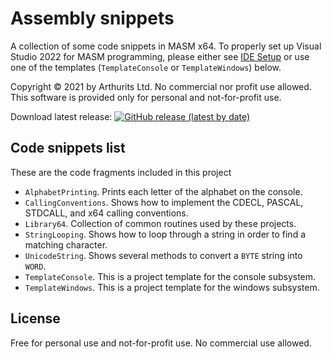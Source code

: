 # Assembly snippets
A collection of some code snippets in MASM x64. To properly set up Visual Studio 2022 for MASM programming, please either see [IDE Setup](https://github.com/arthurits/AssemblySnippets/tree/master/IDE%20Setup) or use one of the templates (`TemplateConsole` or `TemplateWindows`) below.

Copyright © 2021 by Arthurits Ltd. No commercial nor profit use allowed. This software is provided only for personal and not-for-profit use.

Download latest release: [![GitHub release (latest by date)](https://img.shields.io/github/v/release/arthurits/AssemblySnippets)](https://github.com/arthurits/AssemblySnippets/releases)

## Code snippets list
These are the code fragments included in this project
* `AlphabetPrinting`. Prints each letter of the alphabet on the console.
* `CallingConventions`. Shows how to implement the CDECL, PASCAL, STDCALL, and x64 calling conventions.
* `Library64`. Collection of common routines used by these projects.
* `StringLooping`. Shows how to loop through a string in order to find a matching character.
* `UnicodeString`. Shows several methods to convert a `BYTE` string into `WORD`.
* `TemplateConsole`. This is a project template for the console subsystem.
* `TemplateWindows`. This is a project template for the windows subsystem.

## License
Free for personal use and not-for-profit use.
No commercial use allowed.
